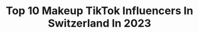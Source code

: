 ---
title: Top 10 Makeup TikTok Influencers In Switzerland In 2023
description: >-
  Find top makeup TikTok influencers in Switzerland in 2023. Most popular hashtags: #makeup #foryou #switzerland #fyp.
platform: TikTok
hits: 51
text_top: Analyze the most popular TikTok accounts on inBeat.
text_bottom: Our search engine has 51 TikTok influencers like this in Switzerland for you to contact.
profiles:
  - username: "raheldiscovers"
    fullname: >-
      Rahel Discovers
    bio: >-
      🗯BlaBla🗯 💄Crueltyfree Makeup💄 🤪Crazy🤪 🎤Justforfun🎤 👌CEO of HOI LÜÜT👌
    location: "Switzerland"
    followers: 23100
    engagement: 843
    commentsToLikes: 0.122803
    id: ck9fm3ylqra850j78qti0ksa5
    verified: false
    hashtags: "#schweiz, #diesermoment, #quaraneval, #nolook"
  - username: "miasw0nderl4nd"
    fullname: >-
      miaswonderland.mua
    bio: >-
      Join my new colorstrology makeup challenge! 💖✨ 24/ ♎️/ 🇨🇭🇫🇷
    location: "Switzerland"
    followers: 18800
    engagement: 1503
    commentsToLikes: 0.062802
    id: ckbw8aauyz5c30j23ml7ddyph
    verified: false
    hashtags: "#makeupartist, #christmasmakeup, #pourtoi, #abstractmakeup"
  - username: "_mikiimikii"
    fullname: >-
      Mikii Minaj
    bio: >-
      ✨I think I’m a clown✨
    location: "Switzerland"
    followers: 3061
    engagement: 1827
    commentsToLikes: 0.025952
    id: ckbf7gmt7xfrp0j23t6xh7gsn
    verified: false
    hashtags: "#fyp, #foryoupage, #foryou, #kpop"
  - username: "pinupmom_"
    fullname: >-
      Pinupmom_
    bio: >-
      Maman 3x, créatrice de contenu sur YouTube 📽️ et Instagram 📱 photographe 📸
    location: "Switzerland"
    followers: 49200
    engagement: 1297
    commentsToLikes: 0.029668
    id: cka0nhqrlzqhe0i78sockg9qp
    verified: false
    hashtags: "#parents, #maman, #enfant, #viedemere"
  - username: "asjjaaa"
    fullname: >-
      asjadueJ
    bio: >-
      sc: asjjjaaa ig: asjjjaaa
    location: "Switzerland"
    followers: 3142
    engagement: 1667
    commentsToLikes: 0.067887
    id: cka6d6m0y6rpu0i78f5sykykf
    verified: false
    hashtags: "#foryou, #fyp, #fy, #tiktok"
  - username: "gi0rgiapiazza"
    fullname: >-
      giorgia
    bio: >-
      16 | near basel😙 snap: gio.piazza
    location: "Switzerland"
    followers: 7822
    engagement: 1409
    commentsToLikes: 0.029707
    id: ck9royl8cexhz0j78vi1kux3d
    verified: false
    hashtags: "#hairtransformation, #foryou, #foryoupage, #fyp"
  - username: "viktorijaahlia"
    fullname: >-
      Viktorijaahlia 
    bio: >-
      👑 My Make-up World👑 BUSINESS: Viktorijaahlia@gmail.com 💌 ⬇️Mein livestreame ⬇
    location: "Switzerland"
    followers: 899900
    engagement: 689
    commentsToLikes: 0.023702
    id: ckbqfka8f18ai0j231lp6j62e
    verified: false
    hashtags: "#duett, #funny, #viral, #fy"
  - username: "fynxfynx"
    fullname: >-
      ITS FYNX
    bio: >-
      relatable, fashionable, annoying - follow me anyway
    location: "Switzerland"
    followers: 6541
    engagement: 678
    commentsToLikes: 0.017397
    id: ckacklngjc0qk0i78y5cjmqyr
    verified: false
    hashtags: "#fashion, #funny, #couples, #fashiontiktok"
  - username: "the.mdj"
    fullname: >-
      Mathieu Dias Jardon
    bio: >-
      SOIS FIÈRE DE QUI TU ES! 🏳️‍🌈 Live in 🇨🇭 INSTAGRAM 👇🏼
    location: "Switzerland"
    followers: 6018
    engagement: 377
    commentsToLikes: 0.029666
    id: cka66lvrqhhy30i780pesag8s
    verified: false
    hashtags: "#foryou, #makeupartist, #fy, #makeup"
  - username: "hernandezedgar.official"
    fullname: >-
      Hernandez Edgar
    bio: >-
      Photograph & Mua 📍 Swiss 🇨🇭
    location: "Switzerland"
    followers: 3831
    engagement: 511
    commentsToLikes: 0.023788
    id: ckbqtgfiwe3et0j23tya4sv4k
    verified: false
    hashtags: "#fyp, #foryoupage, #fotograf, #analog"
---